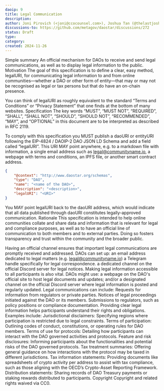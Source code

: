 ```yaml
---
daoip: 9
title: Legal Communication
description: 
author: Joni Pirovich (<joni@ccocounsel.com>), Joshua Tan (@thelastjosh)
discussions-to: https://github.com/metagov/daostar/discussions/272
status: Draft
type: 
category: 
created: 2024-11-26
---
```


Simple summary
An official mechanism for DAOs to receive and send legal communications, as well as to display legal information to the public.
Motivation
The goal of this specification is to define a clear, easy method, legalURI, for communicating legal information to and from online communities—whether a DAO or other form of entity—that may or may not be recognised as legal or tax persons but that do have an on-chain presence.

You can think of legalURI as roughly equivalent to the standard “Terms and Conditions” or “Privacy Statement” that one finds at the bottom of many websites.
Specification
The key words “MUST”, “MUST NOT”, “REQUIRED”, “SHALL”, “SHALL NOT”, “SHOULD”, “SHOULD NOT”, “RECOMMENDED”, “MAY”, and “OPTIONAL” in this document are to be interpreted as described in RFC 2119.

To comply with this specification you MUST publish a daoURI or entityURI following the EIP-4824 / DAOIP-2 DAO JSON LD Schema and add a field called “legalURI”. This URI MAY point anywhere, e.g. to a markdown file with information, a single email address such as legal@communityname.io, a webpage with terms and conditions, an IPFS file, or another smart contract address.

```json
{
    "@context": "http://www.daostar.org/schemas",
    "type": "DAO",
    "name": "<name of the DAO>",
    "description": "<description>",
    "legalURI": "<URI>"
}
```

You MAY point legalURI back to the daoURI address, which would indicate that all data published through daoURI constitutes legally-approved communication.
Rationale
This specification is intended to help online communities collate and share data and information that is relevant for legal and compliance purposes, as well as to have an official line of communication to both members and to external parties. Doing so fosters transparency and trust within the community and the broader public.


Having an official channel ensures that important legal communications are promptly received and addressed. DAOs can set up:
an email address dedicated to legal matters (e.g. legal@communityname.io)
a Telegram handle specifically for legal correspondence.
a dedicated channel on the official Discord server for legal notices.
Making legal information accessible to all participants is also vital. DAOs might use:
a webpage on the DAO's official site to host legal documents and updates; and/or
a designated channel on the official Discord server where legal information is posted and regularly updated.
Legal communications can include:
Requests for information from regulators or private parties.
Notices of legal proceedings initiated against the DAO or its members.
Submissions to regulators, such as policy positions or compliance documentation.
Providing clear legal information helps participants understand their rights and obligations. Examples include:
Jurisdictional disclaimers: Specifying regions where participation is restricted due to legal constraints.
Terms of participation: Outlining codes of conduct, constitutions, or operating rules for DAO members.
Terms of use for protocols: Detailing how participants can interact with the DAO governed activities and protocols.
Feature and risk disclosures: Informing participants about the functionalities and potential risks of the DAO governed protocols.
Tax treatment summaries: Offering general guidance on how interactions with the protocol may be taxed in different jurisdictions.
Tax information statements: Providing documents like spreadsheets of crypto activity per address to assist with tax compliance, such as those aligning with the OECD’s Crypto-Asset Reporting Framework.
Distribution statements: Sharing records of DAO Treasury payments or staking rewards distributed to participants.
Copyright
Copyright and related rights waived via CC0.
